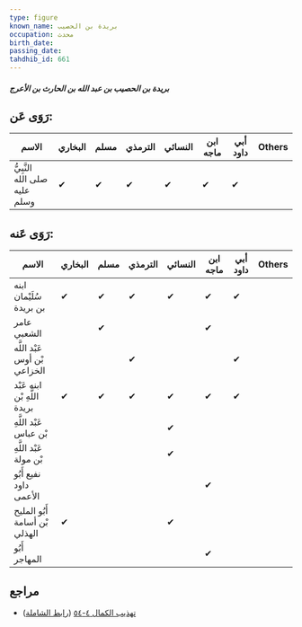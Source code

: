 ```yaml
---
type: figure
known_name: بريدة بن الحصيب
occupation: محدث
birth_date:
passing_date:
tahdhib_id: 661
---
```

##### بريدة بن الحصيب بن عبد الله بن الحارث بن الأعرج

## رَوَى عَن:
| الاسم                         | البخاري | مسلم | الترمذي | النسائي | ابن ماجه | أبي داود | Others |
| ----------------------------- | ------- | ---- | ------- | ------- | -------- | -------- | ------ |
| النَّبِيُّ صلى الله عليه وسلم | ✔       | ✔    | ✔       | ✔       | ✔        | ✔        |        |
## رَوَى عَنه:
| الاسم                         | البخاري | مسلم | الترمذي | النسائي | ابن ماجه | أبي داود | Others |
| ----------------------------- | ------- | ---- | ------- | ------- | -------- | -------- | ------ |
| ابنه سُلَيْمان بن بريدة       | ✔       | ✔    | ✔       | ✔       | ✔        | ✔        |        |
| عامر الشعبي                   |         | ✔    |         |         | ✔        |          |        |
| عَبْد اللَّه بْن أوس الخزاعي  |         |      | ✔       |         |          | ✔        |        |
| ابنه عَبْد اللَّهِ بْن بريدة  | ✔       | ✔    | ✔       | ✔       | ✔        | ✔        |        |
| عَبْد اللَّهِ بْن عباس        |         |      |         | ✔       |          |          |        |
| عَبْد اللَّهِ بْن مولة        |         |      |         | ✔       |          |          |        |
| نفيع أَبُو داود الأعمى        |         |      |         |         | ✔        |          |        |
| أَبُو المليح بْن أسامة الهذلي | ✔       |      |         | ✔       |          |          |        |
| أَبُو المهاجر                 |         |      |         |         | ✔        |          |        |
## مراجع
- [تهذيب الكمال ٤-٥٤](obsidian://open?vault=Tahdhib-al-Kamal&file=Figures/٦٦١-بريدة%20بن%20الحصيب%20بن%20عبد%20الله%20بن%20الحارث%20بن%20الأعرج) ([رابط الشاملة](https://shamela.ws/book/3722/1568))